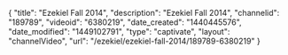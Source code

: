 {
    "title": "Ezekiel Fall 2014",
    "description": "Ezekiel Fall 2014",
    "channelid": "189789",
    "videoid": "6380219",
    "date_created": "1440445576",
    "date_modified": "1449102791",
    "type": "captivate",
    "layout": "channelVideo",
    "url": "\/ezekiel\/ezekiel-fall-2014\/189789-6380219"
}
